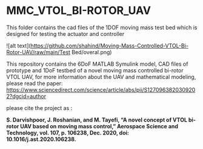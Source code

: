 # MMC_VTOL_BI-ROTOR_UAV
This folder contains the cad files of the 1DOF moving mass test bed which is designed for testing the actuator and controller

![alt text](https://github.com/shahind/Moving-Mass-Controlled-VTOL-Bi-Rotor-UAV/raw/main/Test Bed/overal.png)

This repository contains the 6DoF MATLAB Symulink model, CAD files of prototype and 1DoF testbed of a novel moving mass controlled bi-rotor VTOL UAV,
for more information about the UAV and mathematical modeling, please read the paper:
https://www.sciencedirect.com/science/article/abs/pii/S1270963820309202?dgcid=author

please cite the project as :

**S. Darvishpoor, J. Roshanian, and M. Tayefi, “A novel concept of VTOL bi-rotor UAV based on moving mass control,” Aerospace Science and Technology, vol. 107, p. 106238, Dec. 2020, doi: 10.1016/j.ast.2020.106238.**

